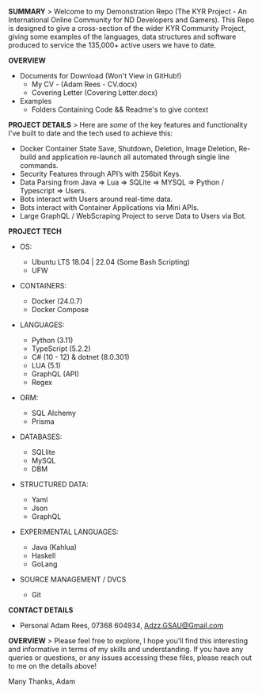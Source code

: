 **SUMMARY**
    > Welcome to my Demonstration Repo (The KYR Project - An International Online Community for ND Developers and Gamers). 
    This Repo is designed to give a cross-section of the wider KYR Community Project, giving some examples of the languages, data structures and software produced to service the 135,000+ active users we have to date.

**OVERVIEW**
- Documents for Download (Won't View in GitHub!)
    - My CV - (Adam Rees - CV.docx)
    - Covering Letter (Covering Letter.docx)
- Examples
    - Folders Containing Code && Readme's to give context

**PROJECT DETAILS**
    > Here are *some* of the key features and functionality I've built to date and the tech used to achieve this:

- Docker Container State Save, Shutdown, Deletion, Image Deletion, Re-build and application re-launch all automated through single line commands.
- Security Features through API’s with 256bit Keys.
- Data Parsing from Java => Lua => SQLite => MYSQL => Python / Typescript => Users.
- Bots interact with Users around real-time data.
- Bots interact with Container Applications via Mini APIs.
- Large GraphQL / WebScraping Project to serve Data to Users via Bot.

**PROJECT TECH**
- OS:
    - Ubuntu LTS 18.04 | 22.04 (Some Bash Scripting)
    - UFW

- CONTAINERS:
    - Docker (24.0.7)
    - Docker Compose

- LANGUAGES:
    - Python (3.11)
    - TypeScript (5.2.2) 
    - C# (10 - 12) & dotnet (8.0.301)
    - LUA (5.1)
    - GraphQL (API)
    - Regex

- ORM:
    - SQL Alchemy
    - Prisma

- DATABASES:
    - SQLlite
    - MySQL
    - DBM

- STRUCTURED DATA:
    - Yaml
    - Json
    - GraphQL

- EXPERIMENTAL LANGUAGES:
    - Java (Kahlua)
    - Haskell
    - GoLang

- SOURCE MANAGEMENT / DVCS
    - Git


**CONTACT DETAILS**
- Personal
    Adam Rees, 07368 604934, Adzz.GSAU@Gmail.com

**OVERVIEW**
    > Please feel free to explore, I hope you'll find this interesting and informative in terms of my skills and understanding.
    If you have any queries or questions, or any issues accessing these files, please reach out to me on the details above!

Many Thanks, Adam